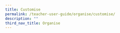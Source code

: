 ```yaml
---
title: Customise
permalink: /teacher-user-guide/organise/customise/
description: ""
third_nav_title: Organise
---
```

